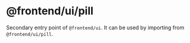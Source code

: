 # @frontend/ui/pill

Secondary entry point of `@frontend/ui`. It can be used by importing from `@frontend/ui/pill`.
